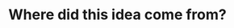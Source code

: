 <h1 align="center>MA-Where-To-Live-Application</h3>
Shiny Dashboard application housed on GitHub and hosted on shinyapps.io

### Where did this idea come from?
